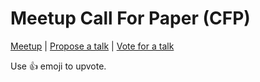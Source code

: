 # Meetup Call For Paper (CFP)

[Meetup](https://www.meetup.com/STL-Angular/) | [Propose a talk](https://github.com/jgodi/ngstl-meetup-cfp/issues/new) | [Vote for a talk](https://github.com/jgodi/ngstl-meetup-cfp/issues)

Use 👍 emoji to upvote.
